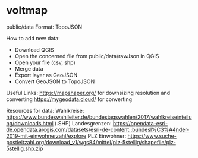 # voltmap

public/data Format: TopoJSON

How to add new data:
- Download QGIS
- Open the concerned file from public/data/rawJson in QGIS
- Open your file (csv, shp)
- Merge data
- Export layer as GeoJSON
- Convert GeoJSON to TopoJSON

Useful Links:
https://mapshaper.org/ for downsizing resolution and converting
https://mygeodata.cloud/ for converting

Resources for data: 
Wahlkreise:    https://www.bundeswahlleiter.de/bundestagswahlen/2017/wahlkreiseinteilung/downloads.html (.SHP)
Landesgrenzen: https://opendata-esri-de.opendata.arcgis.com/datasets/esri-de-content::bundesl%C3%A4nder-2019-mit-einwohnerzahl/explore
PLZ Einwohner: https://www.suche-postleitzahl.org/download_v1/wgs84/mittel/plz-5stellig/shapefile/plz-5stellig.shp.zip
